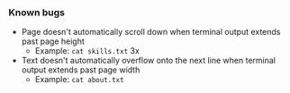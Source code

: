 ### Known bugs

- Page doesn't automatically scroll down when terminal output extends past page height
    - Example: `cat skills.txt` 3x
- Text doesn't automatically overflow onto the next line when terminal output extends past page width
    - Example: `cat about.txt`
